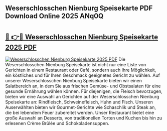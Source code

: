 ## Weserschlosschen Nienburg Speisekarte PDF Download Online 2025 ANq0Q

# <h2><a href="http://gc8g7u.nevu.top/?p=Weserschlosschen+Nienburg+Speisekarte">🔗 👉🔴 Weserschlosschen Nienburg Speisekarte 2025 PDF</a></h2>

[![Weserschlosschen Nienburg Speisekarte 2025 PDF](https://i.imgur.com/dBaPXMq.png)](http://gc8g7u.nevu.top/?p=Weserschlosschen+Nienburg+Speisekarte)
Die Weserschlosschen Nienburg Speisekarte ist nicht nur eine Liste von Gerichten in einem Restaurant oder Café, sondern auch Ihre Möglichkeit, ein köstliches und für Ihren Geschmack geeignetes Gericht zu wählen. Auf unserer Weserschlosschen Nienburg Speisekarte bieten wir einen Salatbereich an, in dem Sie aus frischen Gemüse- und Obstsalaten für eine gesunde Ernährung wählen können. Für diejenigen, die Fleisch bevorzugen, bieten wir eine Auswahl an Gerichten auf der Weserschlosschen Nienburg Speisekarte an: Rindfleisch, Schweinefleisch, Huhn und Fisch. Unseren Auserwählten bieten wir Gourmet-Gerichte wie Schaschlik und Steak an, die bei lebendem Feuer zubereitet werden. Unser Restaurant bietet eine große Auswahl an Desserts, von traditionellen Torten und Kuchen bis hin zu erlesenen Crème Brûlée und Schokoladensuppen.
